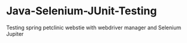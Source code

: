 # Java-Selenium-JUnit-Testing
Testing spring petclinic webstie with webdriver manager and Selenium Jupiter
